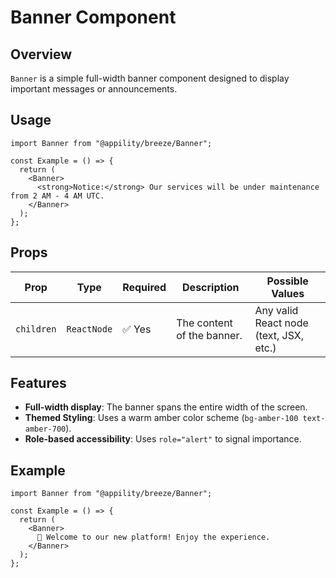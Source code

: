 # Banner Component

## Overview

`Banner` is a simple full-width banner component designed to display important messages or announcements.

## Usage

```tsx
import Banner from "@appility/breeze/Banner";

const Example = () => {
  return (
    <Banner>
      <strong>Notice:</strong> Our services will be under maintenance from 2 AM - 4 AM UTC.
    </Banner>
  );
};
```

## Props

| Prop      | Type               | Required | Description                                    | Possible Values                       |
| --------- | ------------------ | -------- | ---------------------------------------------- | ------------------------------------- |
| `children` | `ReactNode`       | ✅ Yes   | The content of the banner.                    | Any valid React node (text, JSX, etc.) |

## Features

- **Full-width display**: The banner spans the entire width of the screen.
- **Themed Styling**: Uses a warm amber color scheme (`bg-amber-100 text-amber-700`).
- **Role-based accessibility**: Uses `role="alert"` to signal importance.

## Example

```tsx
import Banner from "@appility/breeze/Banner";

const Example = () => {
  return (
    <Banner>
      🚀 Welcome to our new platform! Enjoy the experience.
    </Banner>
  );
};
```
